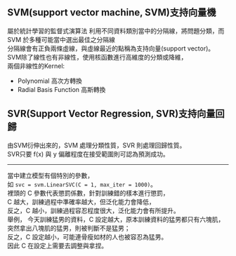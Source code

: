 ## SVM(support vector machine, SVM)支持向量機
屬於統計學習的監督式演算法
利用不同資料類別當中的分隔線，將問題分類，而 SVM 於多種可能當中選出最佳之分隔線 </br>
分隔線會有正負兩條虛線，與虛線最近的點稱為支持向量(support vector)。</br>
SVM除了線性也有非線性，使用核函數進行高維度的分類或降維，</br>
兩個非線性的Kernel:</br>
- Polynomial 高次方轉換
- Radial Basis Function 高斯轉換

## SVR(Support Vector Regression, SVR)支持向量回歸
由SVM衍伸出來的，SVM 處理分類性質，SVR 則處理回歸性質。</br>
SVR只要 f(x) 與 y 偏離程度在接受範圍則可認為預測成功。</br>

---
當中建立模型有個特別的參數，</br>
如 `svc = svm.LinearSVC(C = 1, max_iter = 1000)`。</br>
裡頭的 C 參數代表懲罰係數，針對訓練錯的樣本進行懲罰，</br>
C 越大，訓練過程中準確率越大，但泛化能力會降低，</br>
反之，C 越小，訓練過程容忍程度很大，泛化能力會有所提升。</br>
舉例， 今天訓練猛男的資料，C 設定越大，原本訓練資料的猛男都只有六塊肌，</br>
突然拿出八塊肌的猛男，則被判斷不是猛男；</br>
反之，C 設定越小，可能連骨瘦如材的人也被容忍為猛男。</br>
因此 C 在設定上需要去調整與拿捏。
